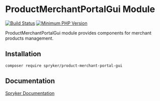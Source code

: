# ProductMerchantPortalGui Module
[![Build Status](https://travis-ci.org/spryker/product-merchant-portal-gui.svg)](https://travis-ci.org/spryker/product-merchant-portal-gui)
[![Minimum PHP Version](https://img.shields.io/badge/php-%3E%3D%207.3-8892BF.svg)](https://php.net/)

ProductMerchantPortalGui module provides components for merchant products management.

## Installation

```
composer require spryker/product-merchant-portal-gui
```

## Documentation

[Spryker Documentation](https://documentation.spryker.com/module_guide/overview.htm)
